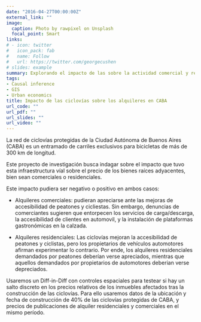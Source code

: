 ```yaml
---
date: "2016-04-27T00:00:00Z"
external_link: ""
image:
  caption: Photo by rawpixel on Unsplash
  focal_point: Smart
links:
# - icon: twitter
#   icon_pack: fab
#   name: Follow
#   url: https://twitter.com/georgecushen
# slides: example
summary: Explorando el impacto de las sobre la actividad comercial y residencial en los barrios de CABA.
tags:
- Causal inference
- GIS
- Urban economics
title: Impacto de las ciclovías sobre los alquileres en CABA
url_code: ""
url_pdf: ""
url_slides: ""
url_video: ""
---
```


La red de ciclovías protegidas de la Ciudad Autónoma de Buenos Aires (CABA) es un entramado de carriles exclusivos para bicicletas de más de 300 km de longitud.

Este proyecto de investigación busca indagar sobre el impacto que tuvo esta infraestructura víal sobre el precio de los bienes raíces adyacentes, bien sean comerciales o residenciales.

Este impacto pudiera ser negativo o positivo en ambos casos:

-   Alquileres comerciales: pudieran apreciarse ante las mejoras de accesibilidad de peatones y cicliestas. Sin embargo, denuncias de comerciantes sugieren que entorpecen los servicios de carga/descarga, la accesibilidad de clientes en automovil, y la instalación de plataformas gastronómicas en la calzada. 

-   Alquileres residenciales: Las ciclovías mejoran la accesibilidad de peatones y ciclistas, pero los propietarios de vehículos automotores afirman experimentar lo contrario. Por ende, los alquileres residenciales demandados por peatones deberían verse apreciados, mientras que aquellos demandados por propietarios de automotores deberian verse depreciados. 

Usaremos un Diff-in-Diff con controles espaciales para testear si hay un salto discreto en los precios relativos de los inmuebles afectados tras la construcción de las ciclovías. Para ello usaremos datos de la ubicación y fecha de construcción de 40% de las ciclovías protegidas de CABA, y precios de publicaciones de alquiler residenciales y comerciales en el mismo período.